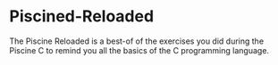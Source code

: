 # Piscined-Reloaded
The Piscine Reloaded is a best-of of the exercises you did during the Piscine C to remind you all the basics of the C programming language.
